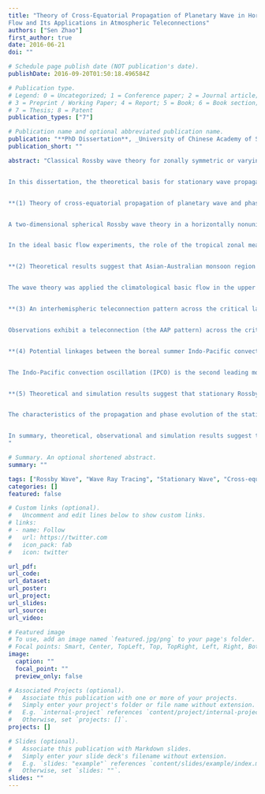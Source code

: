 ```yaml
---
title: "Theory of Cross-Equatorial Propagation of Planetary Wave in Horizontally Non-Uniform Basic
Flow and Its Applications in Atmospheric Teleconnections"
authors: ["Sen Zhao"]
first_author: true
date: 2016-06-21
doi: ""

# Schedule page publish date (NOT publication's date).
publishDate: 2016-09-20T01:50:18.496584Z

# Publication type.
# Legend: 0 = Uncategorized; 1 = Conference paper; 2 = Journal article;
# 3 = Preprint / Working Paper; 4 = Report; 5 = Book; 6 = Book section;
# 7 = Thesis; 8 = Patent
publication_types: ["7"]

# Publication name and optional abbreviated publication name.
publication: "**PhD Dissertation**, _University of Chinese Academy of Sciences_, Beijing, China"
publication_short: ""

abstract: "Classical Rossby wave theory for zonally symmetric or varying zonal flow in which the effects of the basic-state meridional wind are ignored predicts that stationary Rossby waves cannot propagate across easterlies, indicating that the tropics and the extratropics were relatively independent from each other due to the existence of the critical latitudes. However, a large amount of observations has indicated that there exist significant linkages in atmospheric motions between the tropics and the extratropics, and even between the Northern Hemisphere (NH) and the Southern Hemisphere (NH). Some preliminary work suggest that stationary wave can propagate through the easterlies with inclusion of zonal mean meridional wind in the basic state.


In this dissertation, the theoretical basis for stationary wave propagation across the critical latitude was considered, taking into account longitudinal varying meridional ambient flow, i.e., horizontally non-uniform (HN) flow. A methodology was presented for performing Rossby wave ray tracing in which both wave packet trajectory and phase are calculated. The influence of meridional flow in the basic state on the Rossby wave propagation in the easterlies, equatorial westerly duct, and the extratropical westerlies were extensively examined, respectively. Characteristics and seasonal changes in the cross-equatorial propagation of stationary Rossby wave in the climatological basic flow were revealed. The Rossby wave theory was applied to the explain the mechanisms of some atmospheric teleconnections, and the corresponding physical processes were also verified by the numerical simulations. Major conclusions in this dissertation can be summarized as follows:


**(1) Theory of cross-equatorial propagation of planetary wave and phase evolution of wave packet in a horizontally non-uniform basic flow was developed to study interhemispheric teleconnections. Theoretical results show that stationary Rossby wave can propagate across the critical latitude just in one direction and the direction follows the direction of the meridional basic flow.**


A two-dimensional spherical Rossby wave theory in a horizontally nonuniform basic state was introduced to study interhemispheric teleconnections. The wave theory shows that stationary Rossby wave can propagate across the critical latitude just in one direction, and the meridional group velocity of Rossby waves has the same direction as the meridional basic wind. A methodology was presented for performing Rossby wave ray tracing in which both wave packet trajectory and phase are calculated. The wave ray tracings method can better represent waves in the tropic and the phase evolution of the wave packet.


In the ideal basic flow experiments, the role of the tropical zonal mean meridional wind on the cross-equatorial propagation of Rossby wave was clarified. In the upper troposphere, northerly winds prevail during the boreal summer, disturbances conducive to southward propagate to SH; southerly winds prevail during the boreal winter, disturbances in favor of northward propagate to NH. The wave ray tracings follow trajectories and phases matched by the linearized barotropic vorticity equation solutions.


**(2) Theoretical results suggest that Asian-Australian monsoon region is an important tunnel for cross-equatorial propagation of stationary Rossby wave. In upper troposphere, stationary Rossby wave conducive to northward propagate across the equator in boreal winter season, while southward propagate in boreal summer season.**


The wave theory was applied the climatological basic flow in the upper troposphere to investigate the cross-equatorial propagation of stationary Rossby waves and the seasonal cycles. It seems that the large-scale meridional basic flows play a critical role in the Rossby wave propagations. The equatorial westerly duct is no longer a two-way propagation channel for stationary Rossby waves, the wave is more conducive to the propagation direction of the meridional basic flow. The westward propagating of large-scale Rossby waves is allowed in the westerlies. In boreal winter and summer seasons, cross-equatorial flows steer stationary waves propagating from one hemisphere to the other across the tropical easterlies, especially over the Australian–Asian monsoon region.


**(3) An interhemispheric teleconnection pattern across the critical latitude from southern Africa through South Asia to the North Pacific (AAP) was revealed in boreal winter. The corresponding dynamical mechanism was investigated using cross-equatorial propagation of stationary Rossby wave theory.**


Observations exhibit a teleconnection (the AAP pattern) across the critical latitude from southern Africa through South Asia to the North Pacific in boreal winter. Further partial correlation analysis suggests that the AAP teleconnection pattern is likely to be independent of the well-known teleconnections (such as the Southern Eurasian (SEA), Eurasian (EU), Pacific-North America (PNA), and Western Pacific (WP)) and is not forced by ENSO. Theoretical results suggest that the southerly flow over East Africa, the western Indian Ocean, and South Asia creates a path for the northward propagation of stationary waves across the critical latitude. Stationary wavenumber and group velocity analysis, ray tracing, and simple model experiments applied to nearly realistic boreal winter mean flows confirm that disturbances excited in southern Africa and the tropical southern Indian Ocean can propagate across the critical latitude to South Asia through the southerly duct and then continue downstream along the North African–Asian subtropical jet.


**(4) Potential linkages between the boreal summer Indo-Pacific convection oscillation (IPCO) and the SH climates (including rainfall, surface air temperature and Antarctic sea ice) on interannual time scale were revealed. Observation, theory and simulation suggest that cross-equatorial propagation of stationary barotropic Rossby wave is the key process that responsible for the interhemispheric linkages.**


The Indo-Pacific convection oscillation (IPCO) is the second leading mode of interannual variability in boreal summer convection over the Indo-Western Pacific, and characterized by the out-phase in the off-equatorial convection between the north Indian Ocean and western North Pacific. Observational statistical analysis reveals that there exist significant linkages between the IPCO and the rainfall, surface air temperature and Antarctic sea ice over some regions of the SH. The Rossby theory indicate that the convection heating associated with the IPCO can generate Rossby wave trains that propagate across the equator through the northerly duct in Indian Ocean in the upper troposphere. One branch extends from southern Africa, to extratropical southwest Indian Ocean and then poleward and eastward to mid-latitudes in SH; The other branch propagates from Maritime continent, to northern Australia and then poleward and eastward downstream to mid-latitudes in SH. The wave pattern matches well with both observations and simulations, indicating that the two quasi-barotropic wave trains are the key bridges that linked the IPCO and the SH climates.


**(5) Theoretical and simulation results suggest that stationary Rossby wave propagation and phase evolution of wave packet are responsible for the zonally elongated cyclonic and anticyclonic anomalies of the Pacific–Japan (PJ) pattern.**


The characteristics of the propagation and phase evolution of the stationary Rossby wave packet in northwest Pacific-East Asia region were investigated using the Rossby wave ray tracing in climatological horizontally non-uniform flow in boreal summer. Results show that the perturbations tend to northward propagate in the lower troposphere and tend to southward propagate in the upper troposphere. The evolution of the wave packet along the wave trajectory is conducive to the zonally elongated cyclonic and anticyclonic anomalies, which are responsible for the meridional structure of the PJ pattern. The linear baroclinic model experiments confirm the above processes and show that the wave coupling in upper and lower is also important.


In summary, theoretical, observational and simulation results suggest that the theory of Rossby wave propagation and phase evolution of wave packet in HN flow can reasonably well diagnose the trajectory and phase of the perturbation in the real atmosphere, and can be a fundamental theoretical tool to study the wave-like trains and atmospheric responses to heating source anomalies.
"

# Summary. An optional shortened abstract.
summary: ""

tags: ["Rossby Wave", "Wave Ray Tracing", "Stationary Wave", "Cross-equatorial Propagation", "Teleconnection"]
categories: []
featured: false

# Custom links (optional).
#   Uncomment and edit lines below to show custom links.
# links:
# - name: Follow
#   url: https://twitter.com
#   icon_pack: fab
#   icon: twitter

url_pdf:
url_code:
url_dataset:
url_poster:
url_project:
url_slides:
url_source:
url_video:

# Featured image
# To use, add an image named `featured.jpg/png` to your page's folder. 
# Focal points: Smart, Center, TopLeft, Top, TopRight, Left, Right, BottomLeft, Bottom, BottomRight.
image:
  caption: ""
  focal_point: ""
  preview_only: false

# Associated Projects (optional).
#   Associate this publication with one or more of your projects.
#   Simply enter your project's folder or file name without extension.
#   E.g. `internal-project` references `content/project/internal-project/index.md`.
#   Otherwise, set `projects: []`.
projects: []

# Slides (optional).
#   Associate this publication with Markdown slides.
#   Simply enter your slide deck's filename without extension.
#   E.g. `slides: "example"` references `content/slides/example/index.md`.
#   Otherwise, set `slides: ""`.
slides: ""
---
```


